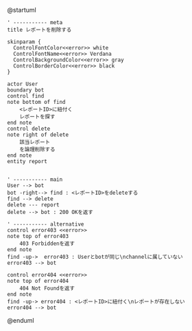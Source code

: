 @startuml

    ' ----------- meta
    title レポートを削除する

    skinparam {
      ControlFontColor<<error>> white
      ControlFontName<<error>> Verdana
      ControlBackgroundColor<<error>> gray
      ControlBorderColor<<error>> black
    }

    actor User
    boundary bot
    control find
    note bottom of find
        <レポートID>に紐付く
        レポートを探す
    end note
    control delete
    note right of delete
        該当レポート
        を論理削除する
    end note
    entity report


    ' ----------- main
    User --> bot
    bot -right--> find : <レポートID>をdeleteする
    find --> delete
    delete --- report
    delete --> bot : 200 OKを返す

    ' ----------- alternative
    control error403 <<error>>
    note top of error403
        403 Forbiddenを返す
    end note
    find -up->  error403 : Userとbotが同じ\nchannelに属していない
    error403 --> bot

    control error404 <<error>>
    note top of error404
        404 Not Foundを返す
    end note
    find -up-> error404 : <レポートID>に紐付く\nレポートが存在しない
    error404 --> bot

@enduml
